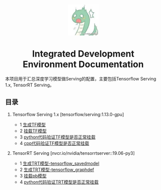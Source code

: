 <p align="center">
  <img alt="vscode logo" src="imgs/logo.jpg" width="100px" />
  <h1 align="center">Integrated Development Environment Documentation</h1>
</p>

本项目用于汇总深度学习模型做Serving的配置，主要包括Tensorflow Serving 1.x, TensorRT Serving。


## 目录
   
1. Tensorflow Serving 1.x [tensorflow/serving:1.13.0-gpu]
    - 1 [生成TF模型](Tensorflow_Serving_1.x/1_make_pb/make_pb.md)
    - 2 [挂载TF模型](Tensorflow_Serving_1.x/2_mount/mount_pb.md)
    - 3 [python代码验证TF模型是否正常挂载](Tensorflow_Serving_1.x/3_python_check/pb_python_check.md)
    - 4 [cpp代码验证TF模型是否正常挂载](Tensorflow_Serving_1.x/4_cpp_check/pb_cpp_check.md)

2. TensorRT Serving [nvcr.io/nvidia/tensorrtserver::19.06-py3]
    - 1 [生成TRT模型-tensorflow_savedmodel](TensorRT_Serving/1_make_pb_tfsavedmodel/make_pb.md)
    - 2 [生成TRT模型-tensorflow_graphdef](TensorRT_Serving/2_make_pb_tfgraphdef/make_pb.md)
    - 3 [挂载pb模型](TensorRT_Serving/3_mount/mount_pb.md)
    - 4 [python代码验证TRT模型是否正常挂载](TensorRT_Serving/4_python_check/pb_python_check.md)

  


